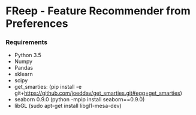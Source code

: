 # FReep - Feature Recommender from Preferences


### Requirements

* Python 3.5
* Numpy
* Pandas
* sklearn
* scipy
* get_smarties: (pip install -e git+https://github.com/joeddav/get_smarties.git#egg=get_smarties)
* seaborn 0.9.0 (python -mpip install seaborn==0.9.0)
* libGL (sudo apt-get install libgl1-mesa-dev)
